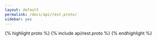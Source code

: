 ```yaml
---
layout: default
permalink: /docs/api/rest.proto/
sidebar: yes
---
```


{% highlight proto %}
{% include api/rest.proto %}
{% endhighlight %}
